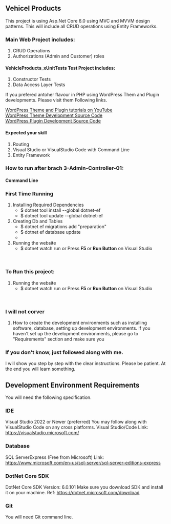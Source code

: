 ## Vehicel Products 

<p>
This project is using Asp.Net Core 6.0 using MVC and MVVM design patterns. This will include all CRUD operations 
using Entity Frameworks. 
</p>

### Main Web Project includes:
<ol>
	<li>CRUD Operations</li>
	<li>Authorizations (Admin and Customer) roles</li>
</ol>

#### VehicleProducts_xUnitTests Test Project includes:
<ol>
	<li>Constructor Tests</li>
	<li>Data Access Layer Tests</li>
</ol>

<p>
If you prefered antoher flavour in PHP using WordPress Them and Plugin developments. Please visit them Following links. 

<a href="https://www.youtube.com/watch?v=vj1Nqwbe0WI&list=PLDmut58RVgN4UBhUwrW6fQohN4MAhDTlM">WordPress Theme and Plugin tutorials on YouTube</a> <br />
<a href="https://github.com/freeburma/mythemecustomtable">WordPress Theme Development Source Code </a> <br />
<a href="https://github.com/freeburma/product_custom_table">WordPress Plugin Development Source Code </a> <br />
</p>

#### Expected your skill  
1. Routing 
2. Visual Studio or VisualStudio Code with Command Line
3. Entity Framework 

### How to run after brach 3-Admin-Controller-01: 
#### Command Line

<h3>First Time Running</h3>

<ol>
<li> Installing Required Dependencies 
	<ul>
		<li>$ dotnet tool install --global dotnet-ef </li>
		<li>$ dotnet tool update --global dotnet-ef</li>
	</ul>
</li>
	
<li> Creating Db and Tables
	<ul>
		<li>$ dotnet ef migrations add "preparation"</li>
		<li>$ dotnet ef database update</li>
		<li></li>
	</ul>
</li>

<li> Running the website
	<ul>
		<li>$ dotnet watch run or Press <b> F5 </b> or <b>Run Button</b> on Visual Studio </li>
	</ul>
</li>
</ol>
<br />

<h3>To Run this project: </h3>

<ol>
<li> Running the website
	<ul>
		<li>$ dotnet watch run or Press <b> F5 </b> or <b>Run Button</b> on Visual Studio </li>
	</ul>
</li>
</ol>
<br />


### I will not corver
1. How to create the development environments such as installing software, database, setting up 
development environments. If you haven't set up the development environments, please go to "Requirements"
section and make sure you 

### If you don't know, just followed along with me. 
I will show you step by step with the clear instructions. Please be patient. At the end you will learn 
something. 


## Development Environment Requirements

You will need the following specification. 

### IDE 
Visual Studio 2022 or Newer (preferred)
You may follow along with VisualStudio Code on any cross platforms. 
Visual Studio/Code Link: https://visualstudio.microsoft.com/

### Database 
SQL ServerExpress (Free from Microsoft)
Link: https://www.microsoft.com/en-us/sql-server/sql-server-editions-express

### DotNet Core SDK
DotNet Core SDK Version: 6.0.101
Make sure you download SDK and install it on your machine.
Ref: https://dotnet.microsoft.com/download

### Git 
You will need Git command line. 
